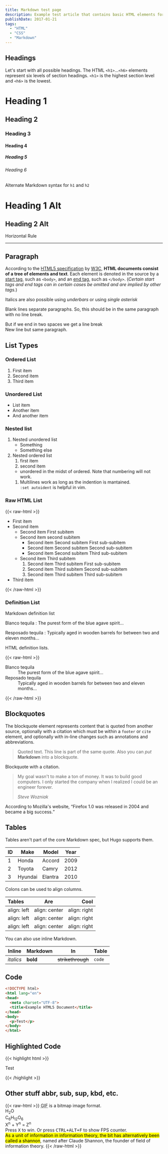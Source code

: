 ```yaml
---
title: Markdown test page
description: Example test article that contains basic HTML elements for text formatting on the Web.
publishDate: 2017-01-21
tags:
  - "HTML"
  - "CSS"
  - "Markdown"
---
```


<!--more-->

## Headings

Let's start with all possible headings. The HTML `<h1>`...`<h6>` elements represent six levels of section headings. `<h1>` is the highest section level and `<h6>` is the lowest.

# Heading 1
## Heading 2
### Heading 3
#### Heading 4
##### Heading 5
###### Heading 6

Alternate Markdown syntax for `h1` and `h2`

Heading 1 Alt
=============

Heading 2 Alt
-------------

Horizontal Rule

******

## Paragraph

According to the [HTML5 specification](https://www.w3.org/TR/html5/dom.html#elements) by [W3C](https://www.w3.org/), 
**HTML documents consist of a tree of elements and text**.
Each element is denoted in the source by a [start tag](https://www.w3.org/TR/html5/syntax.html#syntax-start-tags), such as `<body>`, and an [end tag](https://www.w3.org/TR/html5/syntax.html#syntax-end-tags), such as `</body>`. (*Certain start tags and end tags can in certain cases be omitted and are implied by other tags.*)

Italics are also possible using _underbars_ or using *single asterisk*

Blank lines separate paragraphs.
So, this should be in the same paragraph with no line break.

But if we end in two spaces we get a line break  
New line but same paragraph.


## List Types

### Ordered List

1. First item
2. Second item
3. Third item

### Unordered List

* List item
* Another item
* And another item

### Nested list

1. Nested unordered list
    * Something
    * Something else
2. Nested ordered list
    1. first item
    1. second item
    * unordered in the midst of ordered. Note that numbering will not work.
    1. Multilines work as long as the indention
       is mantained.  
       `:set autoident` is helpful in vim.

### Raw HTML List

{{< raw-html >}}
<ul>
  <li>First item</li>
  <li>Second item
    <ul>
      <li>Second item First subitem</li>
      <li>Second item second subitem
        <ul>
          <li>Second item Second subitem First sub-subitem</li>
          <li>Second item Second subitem Second sub-subitem</li>
          <li>Second item Second subitem Third sub-subitem</li>
        </ul>
      </li>
      <li>Second item Third subitem
        <ol>
          <li>Second item Third subitem First sub-subitem</li>
          <li>Second item Third subitem Second sub-subitem</li>
          <li>Second item Third subitem Third sub-subitem</li>
        </ol>
    </ul>
  </li>
  <li>Third item</li>
</ul>
{{< /raw-html >}}

### Definition List

Markdown definition list

Blanco tequila
: The purest form of the blue agave spirit...

Resposado tequila
: Typically aged in wooden barrels for between two
  and eleven months...

HTML definition lists.

{{< raw-html >}}
<dl>
  <dt>Blanco tequila</dt>
  <dd>The purest form of the blue agave spirit...</dd>
  <dt>Reposado tequila</dt>
  <dd>Typically aged in wooden barrels for between two and eleven months...</dd>
</dl>
{{< /raw-html >}}

## Blockquotes

The blockquote element represents content that is quoted from another source, optionally with a citation which must be within a `footer` or `cite` element, and optionally with in-line changes such as annotations and abbreviations.

> Quoted text.
> This line is part of the same quote.
> Also you can *put* **Markdown** into a blockquote.

Blockquote with a citation.

<blockquote>
  <p>My goal wasn't to make a ton of money. It was to build good computers. I only started the company when I realized I could be an engineer forever.</p>
  <footer> <cite>Steve Wozniak</cite></footer>
</blockquote>

According to Mozilla's website, <q cite="https://www.mozilla.org/en-US/about/history/details/">Firefox 1.0 was released in 2004 and became a big success.</q>

## Tables

Tables aren't part of the core Markdown spec, but Hugo supports them.

| ID  | Make      | Model   | Year |
| --- | --------- | ------- | ---- |
| 1   | Honda     | Accord  | 2009 |
| 2   | Toyota    | Camry   | 2012 |
| 3   | Hyundai   | Elantra | 2010 |

Colons can be used to align columns.

| Tables      | Are           | Cool         |
|:----------- |:-------------:| ------------:|
| align: left | align: center | align: right |
| align: left | align: center | align: right |
| align: left | align: center | align: right |

You can also use inline Markdown.

| Inline     | Markdown  | In                | Table      |
| ---------- | --------- | ----------------- | ---------- |
| *italics*  | **bold**  | ~~strikethrough~~ | `code`     |

## Code

```html
<!DOCTYPE html>
<html lang="en">
<head>
  <meta charset="UTF-8">
  <title>Example HTML5 Document</title>
</head>
<body>
  <p>Test</p>
</body>
</html>
```

## Highlighted Code

{{< highlight html >}}
<!DOCTYPE html>
<html lang="en">
<head>
  <meta charset="UTF-8">
  <title>Example HTML5 Document</title>
</head>
<body>
  <p>Test</p>
</body>
</html>
{{< /highlight >}}

## Other stuff  abbr, sub, sup, kbd, etc.

{{< raw-html >}}
<abbr title="Graphics Interchange Format">GIF</abbr> is a bitmap image format.
<br>
H<sub>2</sub>O
<br>
C<sub>6</sub>H<sub>12</sub>O<sub>6</sub>
<br>
X<sup>n</sup> + Y<sup>n</sup> = Z<sup>n</sup>
<br>
Press <kbd>X</kbd> to win. Or press <kbd><kbd>CTRL</kbd>+<kbd>ALT</kbd>+<kbd>F</kbd></kbd> to show FPS counter.
<br>
<mark>As a unit of information in information theory, the bit has alternatively been called a shannon</mark>, named after Claude Shannon, the founder of field of information theory.
{{< /raw-html >}}

